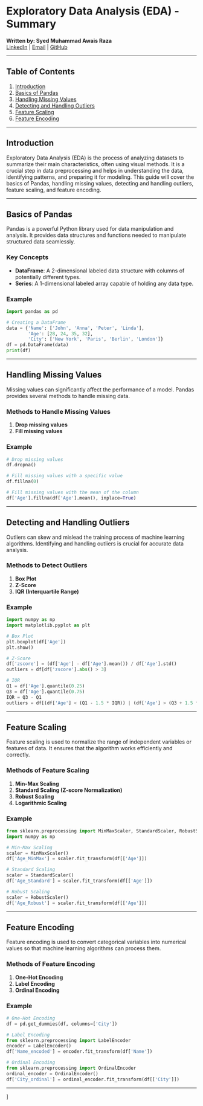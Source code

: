 # Exploratory Data Analysis (EDA) - Summary

**Written by: Syed Muhammad Awais Raza**  
[LinkedIn](https://www.linkedin.com/in/syed-muhammad-awais-raza-905317278/) |  [Email](mailto:awaisraza5424@gmail.com) | [GitHub](https://github.com/awai1s)

---

## Table of Contents
1. [Introduction](#introduction)
2. [Basics of Pandas](#basics-of-pandas)
3. [Handling Missing Values](#handling-missing-values)
4. [Detecting and Handling Outliers](#detecting-and-handling-outliers)
5. [Feature Scaling](#feature-scaling)
6. [Feature Encoding](#feature-encoding)

---

## Introduction

Exploratory Data Analysis (EDA) is the process of analyzing datasets to summarize their main characteristics, often using visual methods. It is a crucial step in data preprocessing and helps in understanding the data, identifying patterns, and preparing it for modeling. This guide will cover the basics of Pandas, handling missing values, detecting and handling outliers, feature scaling, and feature encoding.

---

## Basics of Pandas

Pandas is a powerful Python library used for data manipulation and analysis. It provides data structures and functions needed to manipulate structured data seamlessly.

### Key Concepts
- **DataFrame**: A 2-dimensional labeled data structure with columns of potentially different types.
- **Series**: A 1-dimensional labeled array capable of holding any data type.

### Example
```python
import pandas as pd

# Creating a DataFrame
data = {'Name': ['John', 'Anna', 'Peter', 'Linda'],
        'Age': [28, 24, 35, 32],
        'City': ['New York', 'Paris', 'Berlin', 'London']}
df = pd.DataFrame(data)
print(df)
```

---

## Handling Missing Values

Missing values can significantly affect the performance of a model. Pandas provides several methods to handle missing data.

### Methods to Handle Missing Values
1. **Drop missing values**
2. **Fill missing values**

### Example
```python
# Drop missing values
df.dropna()

# Fill missing values with a specific value
df.fillna(0)

# Fill missing values with the mean of the column
df['Age'].fillna(df['Age'].mean(), inplace=True)
```

---

## Detecting and Handling Outliers

Outliers can skew and mislead the training process of machine learning algorithms. Identifying and handling outliers is crucial for accurate data analysis.

### Methods to Detect Outliers
1. **Box Plot**
2. **Z-Score**
3. **IQR (Interquartile Range)**

### Example
```python
import numpy as np
import matplotlib.pyplot as plt

# Box Plot
plt.boxplot(df['Age'])
plt.show()

# Z-Score
df['zscore'] = (df['Age'] - df['Age'].mean()) / df['Age'].std()
outliers = df[df['zscore'].abs() > 3]

# IQR
Q1 = df['Age'].quantile(0.25)
Q3 = df['Age'].quantile(0.75)
IQR = Q3 - Q1
outliers = df[(df['Age'] < (Q1 - 1.5 * IQR)) | (df['Age'] > (Q3 + 1.5 * IQR))]
```

---

## Feature Scaling

Feature scaling is used to normalize the range of independent variables or features of data. It ensures that the algorithm works efficiently and correctly.

### Methods of Feature Scaling
1. **Min-Max Scaling**
2. **Standard Scaling (Z-score Normalization)**
3. **Robust Scaling**
4. **Logarithmic Scaling**

### Example
```python
from sklearn.preprocessing import MinMaxScaler, StandardScaler, RobustScaler
import numpy as np

# Min-Max Scaling
scaler = MinMaxScaler()
df['Age_MinMax'] = scaler.fit_transform(df[['Age']])

# Standard Scaling
scaler = StandardScaler()
df['Age_Standard'] = scaler.fit_transform(df[['Age']])

# Robust Scaling
scaler = RobustScaler()
df['Age_Robust'] = scaler.fit_transform(df[['Age']])
```

---

## Feature Encoding

Feature encoding is used to convert categorical variables into numerical values so that machine learning algorithms can process them.

### Methods of Feature Encoding
1. **One-Hot Encoding**
2. **Label Encoding**
3. **Ordinal Encoding**

### Example
```python
# One-Hot Encoding
df = pd.get_dummies(df, columns=['City'])

# Label Encoding
from sklearn.preprocessing import LabelEncoder
encoder = LabelEncoder()
df['Name_encoded'] = encoder.fit_transform(df['Name'])

# Ordinal Encoding
from sklearn.preprocessing import OrdinalEncoder
ordinal_encoder = OrdinalEncoder()
df['City_ordinal'] = ordinal_encoder.fit_transform(df[['City']])
```

---
]
